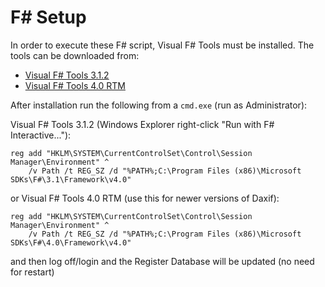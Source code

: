 # F# Setup


In order to execute these F# script, Visual F# Tools must be installed. The tools can be downloaded from:

* [Visual F# Tools 3.1.2][fst1]
* [Visual F# Tools 4.0 RTM][fst2]

[fst1]: https://www.microsoft.com/en-us/download/details.aspx?id=44011
[fst2]: https://www.microsoft.com/en-us/download/details.aspx?id=48179

After installation run the following from a <code>cmd.exe</code> (run as Administrator):

Visual F# Tools 3.1.2 (Windows Explorer right-click "Run with F# Interactive..."):

    reg add "HKLM\SYSTEM\CurrentControlSet\Control\Session Manager\Environment" ^
        /v Path /t REG_SZ /d "%PATH%;C:\Program Files (x86)\Microsoft SDKs\F#\3.1\Framework\v4.0"

or Visual F# Tools 4.0 RTM (use this for newer versions of Daxif):

    reg add "HKLM\SYSTEM\CurrentControlSet\Control\Session Manager\Environment" ^
        /v Path /t REG_SZ /d "%PATH%;C:\Program Files (x86)\Microsoft SDKs\F#\4.0\Framework\v4.0"

and then log off/login and the Register Database will be updated (no need for restart)